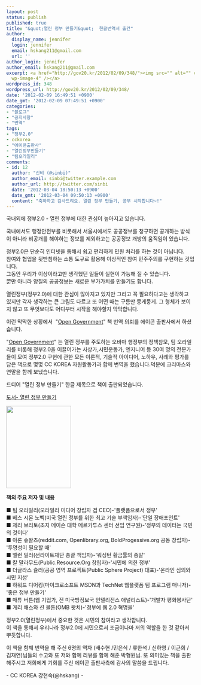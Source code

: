 ```yaml
---
layout: post
status: publish
published: true
title: "&quot;열린 정부 만들기&quot;  한글번역서 출간"
author:
  display_name: jennifer
  login: jennifer
  email: hskang211@gmail.com
  url: ''
author_login: jennifer
author_email: hskang211@gmail.com
excerpt: <a href="http://gov20.kr/2012/02/09/348/"><img src="" alt="" class="size-full
  wp-image-4" /></a>
wordpress_id: 348
wordpress_url: http://gov20.kr/2012/02/09/348/
date: '2012-02-09 16:49:51 +0900'
date_gmt: '2012-02-09 07:49:51 +0900'
categories:
- "블로그"
- "공지사항"
- "번역"
tags:
- "정부2.0"
- cckorea
- "에이콘출판사"
- "열린정부만들기"
- "팀오라일리"
comments:
- id: 12
  author: "신비 (@sinbi)"
  author_email: sinbi@twitter.example.com
  author_url: http://twitter.com/sinbi
  date: '2012-03-04 18:50:13 +0900'
  date_gmt: '2012-03-04 09:50:13 +0900'
  content: "축하하고 감사드려요. 열린 정부 만들기, 공부 시작합니다~!"
---
```

<p>국내외에 정부2.0 - 열린 정부에 대한 관심이 높아지고 있습니다.</p>
<p>국내에서도 행정안전부를 비롯해서 서울시에서도 공공정보를 청구하면 공개하는 방식이 아니라 비공개를 해야하는 정보를 제외하고는 공공정보 개방의 움직임이 있습니다.</p>
<p>정부2.0은 단순히 인터넷을 통해서 쉽고 편리하게 민원 처리를 하는 것이 아닙니다.<br />
참여와 협업을 뒷받침하는 소통 도구로 활용해 이상적인 참여 민주주의를 구현하는 것입니다.<br />
그동안 우리가 이상이라고만 생각했던 일들이 실현이 가능해 질 수 있습니다.<br />
뿐만 아니라 양질의 공공정보는 새로운 부가가치를 만들기도 합니다.</p>
<p>열린정부(정부2.0)에 대한 관심이 많아지고 있지만 그리고 꼭 필요하다고는 생각하고 있지만 각자 생각하는 큰 그림도 다르고 또 어떤 때는 구름만 뭉게뭉게. 그 형체가 보이지 않고 또 무엇보다도 어디부터 시작을 해야할지 막막합니다.</p>
<p>이런 막막한 상황에서  "<a href="http://www.amazon.com/Open-Government-Collaboration-Transparency-Participation/dp/0596804350/ref=sr_1_1?ie=UTF8&amp;qid=1328773517&amp;sr=8-1">Open Government</a>" 책 번역 의뢰를 에이콘 출판사에서 하셨습니다.</p>
<p>"<a href="http://www.amazon.com/Open-Government-Collaboration-Transparency-Participation/dp/0596804350/ref=sr_1_1?ie=UTF8&amp;qid=1328773517&amp;sr=8-1">Open Government</a>" 는 열린 정부를 주도하는 오바마 행정부의 정책참모, 팀 오라일리를 비롯해 정부2.0을 이끌어가는 사상가,시민운동가, 엔지니어 등 30여 명의 전문가들이 모여 정부2.0 구현에 관한 모든 이론적, 기술적 아이디어, 노하우, 사례와 평가를 담은 책으로 몇몇 CC KOREA 자원활동가과 함께 번역을 했습니다.덕분에 크리마스와 연말을 함께 보냈습니다.</p>
<p>드디어 "열린 정부 만들기" 한글 제목으로 책이 출판되었습니다.</p>
<p><a href="http://www.yes24.com/24/goods/6291770">도서- 열린 정부 만들기</a></p>
<p><a href="http://www.yes24.com/24/goods/6291770"><img class="alignnone" title="오픈거버먼트채 " src="http://image.yes24.com/momo/TopCate169/MidCate05/16849446.jpg" alt="" width="173" height="220" /></a></p>
<p><strong>책의 주요 저자 및 내용</strong></p>
<p>■ 팀 오라일리(오라일리 미디어 창립자 겸 CEO)-'플랫폼으로서 정부'<br />
■ 베스 시몬 노벡(미국 열린 정부를 위한 최고 기술 부책임자)-'단일 장애포인트'<br />
■ 제리 브리토(조지 메이슨 대학 메르카투스 센터 선임 연구원)-'정부의 데이터는 국민의 것이다'<br />
■ 아론 슈왈츠(reddit.com, Openlibrary.org, BoldProgessive.org 공동 창립자)-'투명성이 필요할 때'<br />
■ 엘런 밀러(선라이트재단 총괄 책임자)-'워싱턴 황금률의 종말'<br />
■ 칼 말라무드(Public.Resource.Org 창립자)-'시민에 의한 정부'<br />
■ 더글라스 슐러(공공 영역 프로젝트(Public Sphere Project) 대표)-'온라인 심의와 시민 지성'<br />
■ 하워드 디어킹(마이크로소프트 MSDN과 TechNet 웹플랫폼 팀 프로그램 매니저)-'좋은 정부 만들기'<br />
■ 매튜 버튼(웹 기업가, 전 미국방정보국 인텔리전스 애널리스트)-'개발자 평화봉사단'<br />
■ 게리 배스와 션 몰튼(OMB 왓치)-'정부에 웹 2.0 혁명을'</p>
<p>정부2.0(열린정부)에서 중요한 것은 시민의 참여라고 생각합니다.<br />
이 책을 통해서 우리나라 정부2.0에 시민으로서 조금이나마 저의 역할을 한 것 같아서 뿌듯합니다.</p>
<p>이 책을 함꼐 번역을 해 주신 6명의 역자 (배수현 /민은식 / 류한석 / 신하영 / 이근희 / 김재연)님들의 수고와 또 저와 함께 리뷰를 함께 해준 박형원님. 또 의미있는 책을 출판해주시고 저희에게 기회를 주신 에이콘 출판사측에 감사의 말씀을 드립니다.</p>
<p>- CC KOREA 강현숙(@hskang) -</p>
